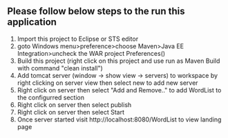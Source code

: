 ## Please follow below steps to the run this application

1. Import this project to Eclipse or STS editor
2. goto Windows menu>preference>choose Maven>Java EE Integration>uncheck the WAR project Preferences()
3. Build this project (right click on this project and use run as Maven Build with command "clean install")
4. Add tomcat server (window -> show view -> servers) to workspace by right clicking on server view then select new to add new server
5. Right click on server then select "Add and Remove.." to add WordList to the configurred section
6. Right click on server then select publish
7. Right click on server then select Start
8. Once server started visit  http://localhost:8080/WordList to view landing page
